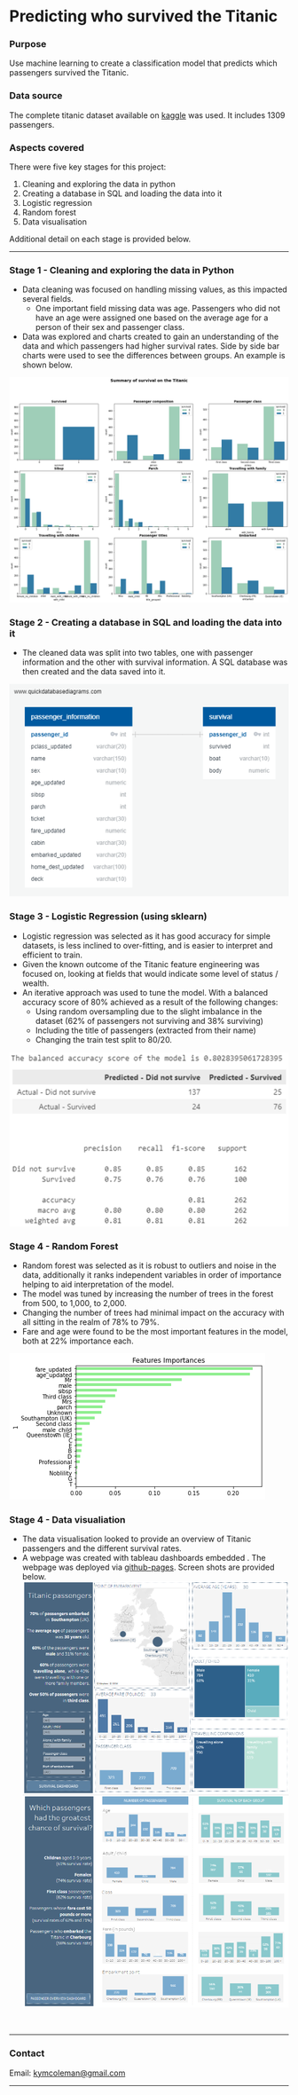 # Predicting who survived the Titanic

### **Purpose**
Use machine learning to create a classification model that predicts which passengers survived the Titanic.

### **Data source**
The complete titanic dataset available on [kaggle](https://www.kaggle.com/datasets/vinicius150987/titanic3) was used.  It includes 1309 passengers.

### **Aspects covered**
There were five key stages for this project:
1. Cleaning and exploring the data in python
2. Creating a database in SQL and loading the data into it
3. Logistic regression
4. Random forest
5. Data visualisation

Additional detail on each stage is provided below.

---
### **Stage 1 - Cleaning and exploring the data in Python**
- Data cleaning was focused on handling missing values, as this impacted several fields.
   - One important field missing data was age. Passengers who did not have an age were assigned one based on the average age for a person of their sex and passenger class.
 - Data was explored and charts created to gain an understanding of the data and which passengers had higher survival rates.  Side by side bar charts were used to see the differences between groups.  An example is shown below.

 ![exploratory_example](exploratory_example.png)


### **Stage 2 - Creating a database in SQL and loading the data into it**
- The cleaned data was split into two tables, one with passenger information and the other with survival information.  A SQL database was then created and the data saved into it.

![erd](entity_relationship_diagram.png)

### **Stage 3 - Logistic Regression (using sklearn)**
- Logistic regression was selected as it has good accuracy for simple datasets, is less inclined to over-fitting, and is easier to interpret and efficient to train.
- Given the known outcome of the Titanic feature engineering was focused on, looking at fields that would indicate some level of status / wealth.
- An iterative approach was used to tune the model. With a balanced accuracy score of 80% achieved as a result of the following changes:
   - Using random oversampling due to the slight imbalance in the dataset (62% of passengers not surviving and 38% surviving)
   - Including the title of passengers (extracted from their name)
   - Changing the train test split to 80/20.

![lr](LR_output.png)

### **Stage 4 - Random Forest**
- Random forest was selected as it is robust to outliers and noise in the data, additionally it ranks independent variables in order of importance helping to aid interpretation of the model.
- The model was tuned by increasing the number of trees in the forest from 500, to 1,000, to 2,000.
- Changing the number of trees had minimal impact on the accuracy with all sitting in the realm of 78% to 79%.
- Fare and age were found to be the most important features in the model, both at 22% importance each.

![rf](random_forest_importance.png)

### **Stage 4 - Data visualiation**
 - The data visualisation looked to provide an overview of Titanic passengers and the different survival rates.  
 - A webpage was created with tableau dashboards embedded . The webpage was deployed via [github-pages](https://kimco2.github.io/Titanic_survival_predictions/). Screen shots are provided below.
![dashboard_1](dashboard_1.png)
![dashboard_2](dashboard_2.png)

<br>

---

### **Contact**
Email: kymcoleman@gmail.com

---